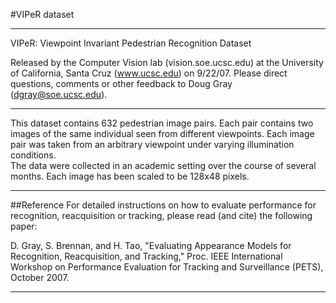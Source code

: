 #VIPeR dataset

********************************************************************************

VIPeR:
Viewpoint Invariant Pedestrian Recognition Dataset

Released by the Computer Vision lab (vision.soe.ucsc.edu) at the University of 
California, Santa Cruz (www.ucsc.edu) on 9/22/07.  Please direct questions,
comments or other feedback to Doug Gray (dgray@soe.ucsc.edu).

********************************************************************************

This dataset contains 632 pedestrian image pairs.  Each pair contains two 
images of the same individual seen from different viewpoints.  Each image pair
was taken from an arbitrary viewpoint under varying illumination conditions.  
The data were collected in an academic setting over the course of several 
months.  Each image has been scaled to be 128x48 pixels.

********************************************************************************

##Reference
For detailed instructions on how to evaluate performance for recognition,
reacquisition or tracking, please read (and cite) the following paper:

D. Gray, S. Brennan, and H. Tao, "Evaluating Appearance Models for Recognition, Reacquisition, and Tracking," Proc. IEEE International Workshop on Performance Evaluation for Tracking and Surveillance (PETS), October 2007.


********************************************************************************
